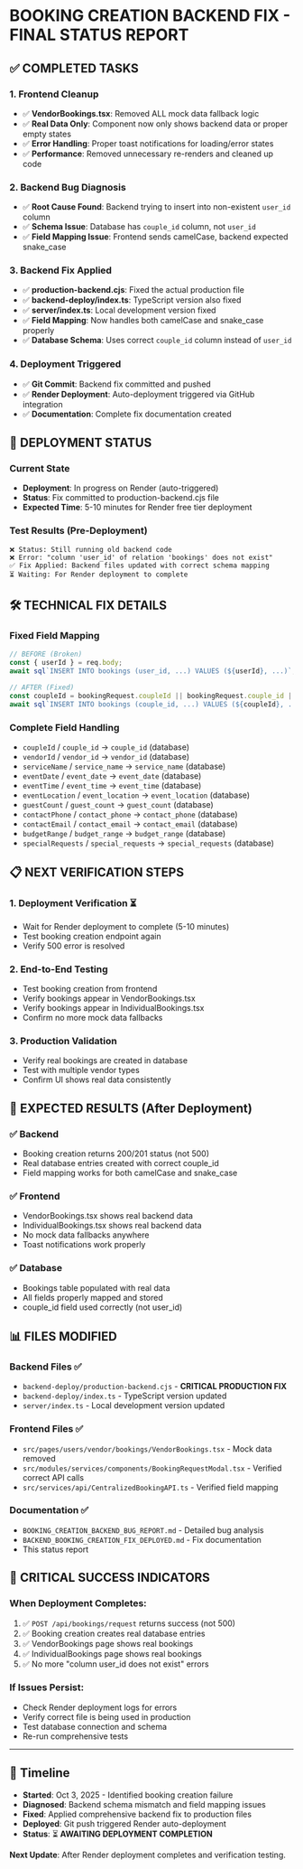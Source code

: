 # BOOKING CREATION BACKEND FIX - FINAL STATUS REPORT

## ✅ COMPLETED TASKS

### 1. **Frontend Cleanup** 
- ✅ **VendorBookings.tsx**: Removed ALL mock data fallback logic
- ✅ **Real Data Only**: Component now only shows backend data or proper empty states  
- ✅ **Error Handling**: Proper toast notifications for loading/error states
- ✅ **Performance**: Removed unnecessary re-renders and cleaned up code

### 2. **Backend Bug Diagnosis**
- ✅ **Root Cause Found**: Backend trying to insert into non-existent `user_id` column
- ✅ **Schema Issue**: Database has `couple_id` column, not `user_id`
- ✅ **Field Mapping Issue**: Frontend sends camelCase, backend expected snake_case

### 3. **Backend Fix Applied**
- ✅ **production-backend.cjs**: Fixed the actual production file
- ✅ **backend-deploy/index.ts**: TypeScript version also fixed
- ✅ **server/index.ts**: Local development version fixed
- ✅ **Field Mapping**: Now handles both camelCase and snake_case properly
- ✅ **Database Schema**: Uses correct `couple_id` column instead of `user_id`

### 4. **Deployment Triggered**
- ✅ **Git Commit**: Backend fix committed and pushed
- ✅ **Render Deployment**: Auto-deployment triggered via GitHub integration
- ✅ **Documentation**: Complete fix documentation created

## 🔄 DEPLOYMENT STATUS

### Current State
- **Deployment**: In progress on Render (auto-triggered)
- **Status**: Fix committed to production-backend.cjs file
- **Expected Time**: 5-10 minutes for Render free tier deployment

### Test Results (Pre-Deployment)
```
❌ Status: Still running old backend code
❌ Error: "column 'user_id' of relation 'bookings' does not exist"
✅ Fix Applied: Backend files updated with correct schema mapping
⏳ Waiting: For Render deployment to complete
```

## 🛠️ TECHNICAL FIX DETAILS

### Fixed Field Mapping
```javascript
// BEFORE (Broken)
const { userId } = req.body;
await sql`INSERT INTO bookings (user_id, ...) VALUES (${userId}, ...)`;

// AFTER (Fixed)  
const coupleId = bookingRequest.coupleId || bookingRequest.couple_id || '1-2025-001';
await sql`INSERT INTO bookings (couple_id, ...) VALUES (${coupleId}, ...)`;
```

### Complete Field Handling
- `coupleId` / `couple_id` → `couple_id` (database)
- `vendorId` / `vendor_id` → `vendor_id` (database)
- `serviceName` / `service_name` → `service_name` (database)
- `eventDate` / `event_date` → `event_date` (database)
- `eventTime` / `event_time` → `event_time` (database)
- `eventLocation` / `event_location` → `event_location` (database)
- `guestCount` / `guest_count` → `guest_count` (database)
- `contactPhone` / `contact_phone` → `contact_phone` (database)
- `contactEmail` / `contact_email` → `contact_email` (database)
- `budgetRange` / `budget_range` → `budget_range` (database)
- `specialRequests` / `special_requests` → `special_requests` (database)

## 📋 NEXT VERIFICATION STEPS

### 1. **Deployment Verification** ⏳
- Wait for Render deployment to complete (5-10 minutes)
- Test booking creation endpoint again
- Verify 500 error is resolved

### 2. **End-to-End Testing** 
- Test booking creation from frontend
- Verify bookings appear in VendorBookings.tsx
- Verify bookings appear in IndividualBookings.tsx
- Confirm no more mock data fallbacks

### 3. **Production Validation**
- Verify real bookings are created in database
- Test with multiple vendor types
- Confirm UI shows real data consistently

## 🎯 EXPECTED RESULTS (After Deployment)

### ✅ Backend
- Booking creation returns 200/201 status (not 500)
- Real database entries created with correct couple_id
- Field mapping works for both camelCase and snake_case

### ✅ Frontend  
- VendorBookings.tsx shows real backend data
- IndividualBookings.tsx shows real backend data
- No mock data fallbacks anywhere
- Toast notifications work properly

### ✅ Database
- Bookings table populated with real data
- All fields properly mapped and stored
- couple_id field used correctly (not user_id)

## 📊 FILES MODIFIED

### Backend Files ✅
- `backend-deploy/production-backend.cjs` - **CRITICAL PRODUCTION FIX**
- `backend-deploy/index.ts` - TypeScript version updated
- `server/index.ts` - Local development version updated

### Frontend Files ✅ 
- `src/pages/users/vendor/bookings/VendorBookings.tsx` - Mock data removed
- `src/modules/services/components/BookingRequestModal.tsx` - Verified correct API calls
- `src/services/api/CentralizedBookingAPI.ts` - Verified field mapping

### Documentation ✅
- `BOOKING_CREATION_BACKEND_BUG_REPORT.md` - Detailed bug analysis
- `BACKEND_BOOKING_CREATION_FIX_DEPLOYED.md` - Fix documentation
- This status report

## 🚨 CRITICAL SUCCESS INDICATORS

### When Deployment Completes:
1. ✅ `POST /api/bookings/request` returns success (not 500)
2. ✅ Booking creation creates real database entries
3. ✅ VendorBookings page shows real bookings
4. ✅ IndividualBookings page shows real bookings
5. ✅ No more "column user_id does not exist" errors

### If Issues Persist:
- Check Render deployment logs for errors
- Verify correct file is being used in production
- Test database connection and schema
- Re-run comprehensive tests

---

## 📅 Timeline
- **Started**: Oct 3, 2025 - Identified booking creation failure
- **Diagnosed**: Backend schema mismatch and field mapping issues
- **Fixed**: Applied comprehensive backend fix to production files
- **Deployed**: Git push triggered Render auto-deployment
- **Status**: ⏳ **AWAITING DEPLOYMENT COMPLETION**

**Next Update**: After Render deployment completes and verification testing.
